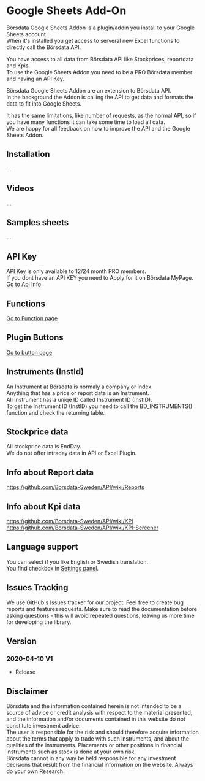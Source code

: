# Google Sheets Add-On

Börsdata Google Sheets Addon  is a plugin/addin you install to your Google Sheets account.  
When it's installed you get access to serveral new Excel functions to directly call the Börsdata API.  

You have access to all data from Börsdata API like Stockprices, reportdata and Kpis.  
To use the Google Sheets Addon   you need to be a PRO Börsdata member and having an API Key.  

Börsdata Google Sheets Addon  are an extension to Börsdata API.  
In the background the Addon is calling the API to get data and formats the data to fit into Google Sheets.  

It has the same limitations, like number of requests, as the normal API, so if you have many functions it can take some time to load all data.  
We are happy for all feedback on how to improve the API and the Google Sheets Addon.  

## Installation
...

## Videos
...

## Samples sheets
...

## API Key
API Key is only available to 12/24 month PRO members.  
If you dont have an API KEY you need to Apply for it on Börsdata MyPage.  
[Go to Api Info](https://borsdata.se/en/info/api/api_page)


## Functions
[Go to Function page](https://github.com/Borsdata-Sweden/ExcelPlugin/wiki/Functions
)

## Plugin Buttons
[Go to button page](https://github.com/Borsdata-Sweden/ExcelPlugin/wiki/Excel-Buttons)

## Instruments (InstId)
An Instrument at Börsdata is normaly a company or index.   
Anything that has a price or report data is an Instrument.  
All Instrument has a uniqe ID called Instrument ID (InstID).  
To get the Instrument ID (InstID) you need to call the BD_INSTRUMENTS() function and check the returning table.

## Stockprice data
All stockprice data is EndDay.  
We do not offer intraday data in API or Excel Plugin.

## Info about Report data
https://github.com/Borsdata-Sweden/API/wiki/Reports

## Info about Kpi data
https://github.com/Borsdata-Sweden/API/wiki/KPI  
https://github.com/Borsdata-Sweden/API/wiki/KPI-Screener  

## Language support
You can select if you like English or Swedish translation.  
You find checkbox in [Settings panel](https://github.com/Borsdata-Sweden/ExcelPlugin/wiki/Excel-Buttons).


## Issues Tracking
We use GitHub's Issues tracker for our project. Feel free to create bug reports and features requests. Make sure to read the documentation before asking questions - this will avoid repeated questions, leaving us more time for developing the library.

## Version

### 2020-04-10 V1  
- Release



## Disclaimer
Börsdata and the information contained herein is not intended to be a source of advice or credit analysis with respect to the material presented, and the information and/or documents contained in this website do not constitute investment advice.  
The user is responsible for the risk and should therefore acquire information about the terms that apply to trade with such instruments, and about the qualities of the instruments. Placements or other positions in financial instruments such as stock is done at your own risk.  
Börsdata cannot in any way be held responsible for any investment decisions that result from the financial information on the website.
Always do your own Research.  



